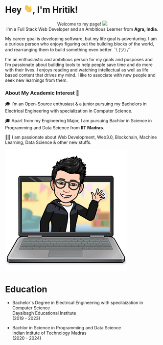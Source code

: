# Hey <img src="https://raw.githubusercontent.com/ABSphreak/ABSphreak/master/gifs/Hi.gif" width="29px">, I'm Hritik!
<p align="center">Welcome to my page! <img src="https://emojis.slackmojis.com/emojis/images/1531849430/4246/blob-sunglasses.gif?1531849430" width="30"/> 
</br> I'm a  Full Stack Web Developer and an Ambitious Learner from <b>Agra, India</b>.</p>


<p>
    My career goal is developing software, but my life goal is adventuring. I am a curious person who enjoys figuring out the building blocks of the world, and rearranging them to build something even better. ¯\ (ツ) /¯
    

I'm an enthusiastic and ambitious person for my goals and pusposes and I’m passionate about building tools to help people save time and do more with their lives. I enjoys reading and watching intellectual as well as life based content that drives my mind. I like to associate with new people and seek new learnings from them.

</p>

### About My Academic Interest 🚀
🎓 I’m an Open-Source enthusiast & a junior pursuing my Bachelors in Electrical Engineering with specialization in Computer Science. </br>

🎓 Apart from my Engineering Major, I am pursuing Bachlor in Science in Programming and Data Science from **IIT Madras**. </br>

👨‍💻  I am passionate about Web Development, Web3.0, Blockchain, Machine Learning, Data Science & other new stuffs.</br>

  ![Me Coding](/images/Coding.png)

Education 
===============
- Bachelor's Degree in Electrical Engineering with specilaization in Computer Science </br>
Dayalbagh Educational Institute </br> (2019 - 2023)


- Bachlor in Science in Programmiing and Data Science </br>
Indian Intitute of Technology Madras </br> (2020 - 2024)
